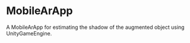 # MobileArApp
A MobileArApp for estimating the shadow of the augmented object using UnityGameEngine.
